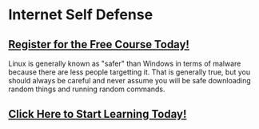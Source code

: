 # Internet Self Defense
##  [Register for the Free Course Today!](https://roppers.thinkific.com/courses/computing-fundamentals)
Linux is generally known as "safer" than Windows in terms of malware because there are less people targetting it. That is generally true, but you should always be careful and never assume you will be safe downloading random things and running random commands. 



##  [Click Here to Start Learning Today!](https://roppers.thinkific.com/courses/computing-fundamentals)
